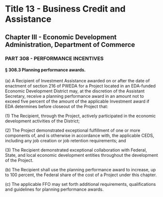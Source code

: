 
# Title 13 - Business Credit and Assistance
## Chapter III - Economic Development Administration, Department of Commerce
### PART 308 - PERFORMANCE INCENTIVES
#### § 308.3 Planning performance awards.

(a) A Recipient of Investment Assistance awarded on or after the date of enactment of section 216 of PWEDA for a Project located in an EDA-funded Economic Development District may, at the discretion of the Assistant Secretary, receive a planning performance award in an amount not to exceed five percent of the amount of the applicable Investment award if EDA determines before closeout of the Project that:

(1) The Recipient, through the Project, actively participated in the economic development activities of the District;

(2) The Project demonstrated exceptional fulfillment of one or more components of, and is otherwise in accordance with, the applicable CEDS, including any job creation or job retention requirements; and

(3) The Recipient demonstrated exceptional collaboration with Federal, State, and local economic development entities throughout the development of the Project.

(b) The Recipient shall use the planning performance award to increase, up to 100 percent, the Federal share of the cost of a Project under this chapter.

(c) The applicable FFO may set forth additional requirements, qualifications and guidelines for planning performance awards.
